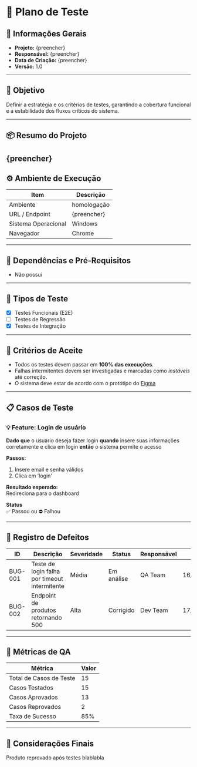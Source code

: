 # 🤖 Plano de Teste 

## 📘 Informações Gerais
- **Projeto:**  {preencher}
- **Responsável:**  {preencher}
- **Data de Criação:**  {preencher}
- **Versão:**  1.0

---

## 🎯 Objetivo
Definir a estratégia e os critérios de testes, garantindo a cobertura funcional e a estabilidade dos fluxos críticos do sistema.

---

## 📦 Resumo do Projeto
{preencher}
---

## ⚙️ Ambiente de Execução

| Item | Descrição |
|------|------------|
| Ambiente | homologação |
| URL / Endpoint | {preencher} |
| Sistema Operacional | Windows |
| Navegador  | Chrome |

---

## 🔗 Dependências e Pré-Requisitos
- Não possui

---

## 🧩 Tipos de Teste
- [x] Testes Funcionais (E2E)  
- [ ] Testes de Regressão  
- [x] Testes de Integração

---

## 🧠 Critérios de Aceite
- Todos os testes devem passar em **100% das execuções**.  
- Falhas intermitentes devem ser investigadas e marcadas como *instáveis* até correção.  
- O sistema deve estar de acordo com o protótipo do [Figma](https://www.figma.com/{preencher})

---

## 📋 Casos de Teste


### 💡 Feature: Login de usuário 
**Dado que** o usuario deseja fazer login **quando** insere suas informações corretamente e clica em login  **então** o sistema permite o acesso

**Passos:**
1. Insere email e senha válidos
2. Clica em 'login'

**Resultado esperado:** <br>
Redireciona para o dashboard

**Status** <br>
✅ Passou ou ⛔ Falhou 

---

## 🧾 Registro de Defeitos

| ID      | Descrição                                     | Severidade | Status     | Responsável | Data       |
| ------- | --------------------------------------------- | ---------- | ---------- | ----------- | ---------- |
| BUG-001 | Teste de login falha por timeout intermitente | Média      | Em análise | QA Team     | 16/10/2025 |
| BUG-002 | Endpoint de produtos retornando 500           | Alta       | Corrigido  | Dev Team    | 17/10/2025 |

---

## 🧮 Métricas de QA

| Métrica                      | Valor  |
| ---------------------------- | ------ |
| Total de Casos de Teste      | 15     |
| Casos Testados               | 15     |
| Casos Aprovados              | 13     |
| Casos Reprovados             | 2      |
| Taxa de Sucesso              | 85%    |

---
## 🧩 Considerações Finais

Produto reprovado após testes blablabla
